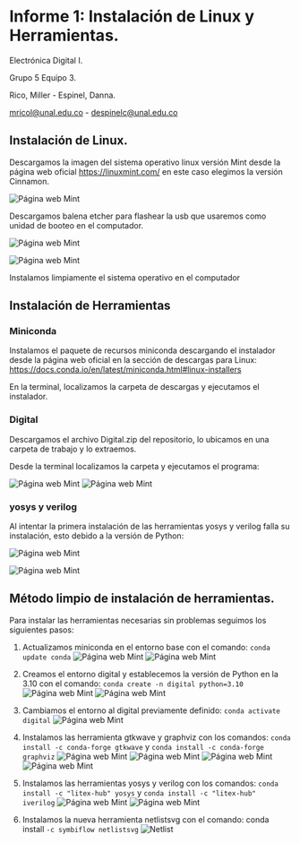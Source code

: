 # Informe 1: Instalación de Linux y Herramientas.
Electrónica Digital I.

Grupo 5 Equipo 3.

Rico, Miller - Espinel, Danna.

mricol@unal.edu.co - despinelc@unal.edu.co

## Instalación de Linux.

Descargamos la imagen del sistema operativo linux versión Mint desde la página web oficial https://linuxmint.com/ en este caso elegimos la versión Cinnamon.

![Página web Mint](/1Mint.png)

Descargamos balena etcher para flashear la usb que usaremos como unidad de booteo en el computador.

![Página web Mint](/2BalenaE.png)

![Página web Mint](/3BalenaFlash.png)

Instalamos limpiamente el sistema operativo en el computador

## Instalación de Herramientas

### Miniconda
Instalamos el paquete de recursos miniconda descargando el instalador desde la página web oficial en la sección de descargas para Linux: https://docs.conda.io/en/latest/miniconda.html#linux-installers

En la terminal, localizamos la carpeta de descargas y ejecutamos el instalador.

### Digital
Descargamos el archivo Digital.zip del repositorio, lo ubicamos en una carpeta de trabajo  y lo extraemos.

Desde la terminal localizamos la carpeta y ejecutamos el programa:

![Página web Mint](/4Digital1.png)
![Página web Mint](/5Digital2.png)

### yosys y verilog

Al intentar la primera instalación de las herramientas yosys y verilog falla su instalación, esto debido a la versión de Python:

![Página web Mint](/7ErrorVerilog.png)

![Página web Mint](/8ErrorYosys.png)


## Método limpio de instalación de herramientas.

Para instalar las herramientas necesarias sin problemas seguimos los siguientes pasos:

1. Actualizamos miniconda en el entorno base con el comando: `conda update conda`
![Página web Mint](/9Conda.png)
![Página web Mint](/10Conda2.png)
2. Creamos el entorno digital y establecemos la versión de Python en la 3.10 con el comando: `conda create -n digital python=3.10`
![Página web Mint](/11Python.png)
![Página web Mint](/12Python2.png)
3. Cambiamos el entorno al digital previamente definido: `conda activate digital`
![Página web Mint](/13Digital.png)

4. Instalamos las herramienta gtkwave y graphviz con los comandos: `conda install -c conda-forge gtkwave` y `conda install -c conda-forge graphviz`
![Página web Mint](/14gtkwave.png)
![Página web Mint](/15gtkwave.png)
![Página web Mint](/16graphviz.png)
![Página web Mint](/17graphviz.png)
5. Instalamos las herramientas yosys y verilog con los comandos: `conda install -c "litex-hub" yosys` y `conda install -c "litex-hub" iverilog`
![Página web Mint](/18yosys.png)
![Página web Mint](/19iverilog.png)
6. Instalamos la nueva herramienta netlistsvg con el comando: conda install `-c symbiflow netlistsvg`
![Netlist](/20Netlist.png)



